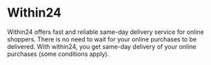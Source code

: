 # Within24
Within24 offers fast and reliable same-day delivery service for online shoppers. There is no need to wait for your online purchases to be delivered. With within24, you get same-day delivery of your online purchases (some conditions apply).
